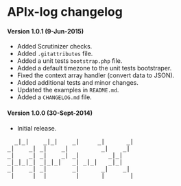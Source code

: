 # APIx-log changelog

#### Version 1.0.1 (9-Jun-2015)
- Added Scrutinizer checks.
- Added `.gitattributes` file.
- Added a unit tests `bootstrap.php` file.
- Added a default timezone to the unit tests bootstraper.
- Fixed the context array handler (convert data to JSON). 
- Added additional tests and minor changes.
- Updated the examples in `README.md`.
- Added a `CHANGELOG.md` file.

#### Version 1.0.0 (30-Sept-2014)
- Initial release.


<pre>
  _|_|    _|_|    _|     _|      _|
_|    _| _|    _|         _|    _|
_|    _| _|    _| _|        _|_|
_|_|_|_| _|_|_|   _| _|_|   _|_|
_|    _| _|       _|      _|    _|
_|    _| _|       _|     _|      _|
</pre>

